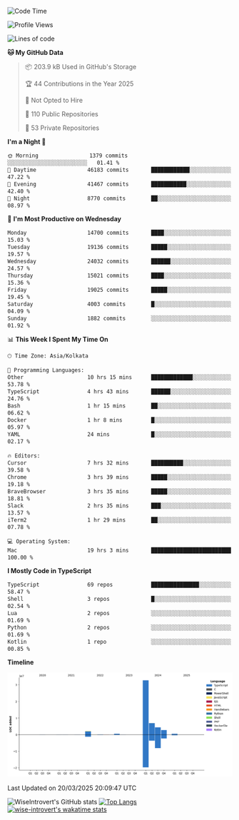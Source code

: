 <!--START_SECTION:waka-->
![Code Time](http://img.shields.io/badge/Code%20Time-2%2C279%20hrs%2012%20mins-blue)

![Profile Views](http://img.shields.io/badge/Profile%20Views-3-blue)

![Lines of code](https://img.shields.io/badge/From%20Hello%20World%20I%27ve%20Written-50.5%20million%20lines%20of%20code-blue)

**🐱 My GitHub Data** 

> 📦 203.9 kB Used in GitHub's Storage 
 > 
> 🏆 44 Contributions in the Year 2025
 > 
> 🚫 Not Opted to Hire
 > 
> 📜 110 Public Repositories 
 > 
> 🔑 53 Private Repositories 
 > 
**I'm a Night 🦉** 

```text
🌞 Morning                1379 commits        ░░░░░░░░░░░░░░░░░░░░░░░░░   01.41 % 
🌆 Daytime                46183 commits       ████████████░░░░░░░░░░░░░   47.22 % 
🌃 Evening                41467 commits       ███████████░░░░░░░░░░░░░░   42.40 % 
🌙 Night                  8770 commits        ██░░░░░░░░░░░░░░░░░░░░░░░   08.97 % 
```
📅 **I'm Most Productive on Wednesday** 

```text
Monday                   14700 commits       ████░░░░░░░░░░░░░░░░░░░░░   15.03 % 
Tuesday                  19136 commits       █████░░░░░░░░░░░░░░░░░░░░   19.57 % 
Wednesday                24032 commits       ██████░░░░░░░░░░░░░░░░░░░   24.57 % 
Thursday                 15021 commits       ████░░░░░░░░░░░░░░░░░░░░░   15.36 % 
Friday                   19025 commits       █████░░░░░░░░░░░░░░░░░░░░   19.45 % 
Saturday                 4003 commits        █░░░░░░░░░░░░░░░░░░░░░░░░   04.09 % 
Sunday                   1882 commits        ░░░░░░░░░░░░░░░░░░░░░░░░░   01.92 % 
```


📊 **This Week I Spent My Time On** 

```text
🕑︎ Time Zone: Asia/Kolkata

💬 Programming Languages: 
Other                    10 hrs 15 mins      █████████████░░░░░░░░░░░░   53.78 % 
TypeScript               4 hrs 43 mins       ██████░░░░░░░░░░░░░░░░░░░   24.76 % 
Bash                     1 hr 15 mins        ██░░░░░░░░░░░░░░░░░░░░░░░   06.62 % 
Docker                   1 hr 8 mins         █░░░░░░░░░░░░░░░░░░░░░░░░   05.97 % 
YAML                     24 mins             █░░░░░░░░░░░░░░░░░░░░░░░░   02.17 % 

🔥 Editors: 
Cursor                   7 hrs 32 mins       ██████████░░░░░░░░░░░░░░░   39.58 % 
Chrome                   3 hrs 39 mins       █████░░░░░░░░░░░░░░░░░░░░   19.18 % 
BraveBrowser             3 hrs 35 mins       █████░░░░░░░░░░░░░░░░░░░░   18.81 % 
Slack                    2 hrs 35 mins       ███░░░░░░░░░░░░░░░░░░░░░░   13.57 % 
iTerm2                   1 hr 29 mins        ██░░░░░░░░░░░░░░░░░░░░░░░   07.78 % 

💻 Operating System: 
Mac                      19 hrs 3 mins       █████████████████████████   100.00 % 
```

**I Mostly Code in TypeScript** 

```text
TypeScript               69 repos            ███████████████░░░░░░░░░░   58.47 % 
Shell                    3 repos             █░░░░░░░░░░░░░░░░░░░░░░░░   02.54 % 
Lua                      2 repos             ░░░░░░░░░░░░░░░░░░░░░░░░░   01.69 % 
Python                   2 repos             ░░░░░░░░░░░░░░░░░░░░░░░░░   01.69 % 
Kotlin                   1 repo              ░░░░░░░░░░░░░░░░░░░░░░░░░   00.85 % 
```



**Timeline**

![Lines of Code chart](https://raw.githubusercontent.com/wise-introvert/wise-introvert/master/assets/bar_graph.png)


 Last Updated on 20/03/2025 20:09:47 UTC
<!--END_SECTION:waka-->

![WiseIntrovert's GitHub stats](https://github-readme-stats.vercel.app/api?username=wise-introvert&count_private=true&show_icons=true)
[![Top Langs](https://github-readme-stats.vercel.app/api/top-langs/?username=wise-introvert&langs_count=10)](https://github.com/anuraghazra/github-readme-stats)
[![wise-introvert's wakatime stats](https://github-readme-stats.vercel.app/api/wakatime?username=wiseintrovert)](https://github.com/anuraghazra/github-readme-stats)
